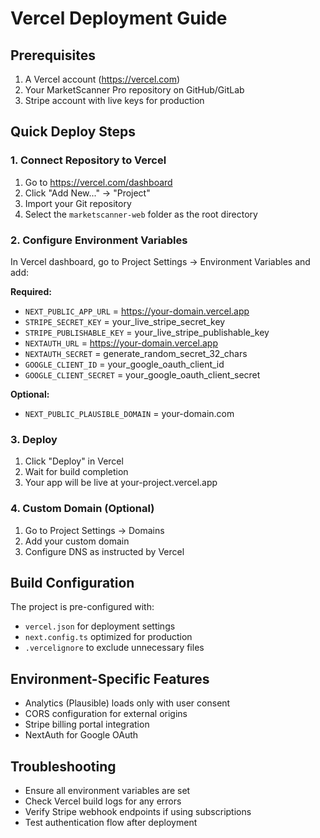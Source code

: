 # Vercel Deployment Guide

## Prerequisites
1. A Vercel account (https://vercel.com)
2. Your MarketScanner Pro repository on GitHub/GitLab
3. Stripe account with live keys for production

## Quick Deploy Steps

### 1. Connect Repository to Vercel
1. Go to https://vercel.com/dashboard
2. Click "Add New..." → "Project"
3. Import your Git repository
4. Select the `marketscanner-web` folder as the root directory

### 2. Configure Environment Variables
In Vercel dashboard, go to Project Settings → Environment Variables and add:

**Required:**
- `NEXT_PUBLIC_APP_URL` = https://your-domain.vercel.app
- `STRIPE_SECRET_KEY` = your_live_stripe_secret_key
- `STRIPE_PUBLISHABLE_KEY` = your_live_stripe_publishable_key
- `NEXTAUTH_URL` = https://your-domain.vercel.app
- `NEXTAUTH_SECRET` = generate_random_secret_32_chars
- `GOOGLE_CLIENT_ID` = your_google_oauth_client_id
- `GOOGLE_CLIENT_SECRET` = your_google_oauth_client_secret

**Optional:**
- `NEXT_PUBLIC_PLAUSIBLE_DOMAIN` = your-domain.com

### 3. Deploy
1. Click "Deploy" in Vercel
2. Wait for build completion
3. Your app will be live at your-project.vercel.app

### 4. Custom Domain (Optional)
1. Go to Project Settings → Domains
2. Add your custom domain
3. Configure DNS as instructed by Vercel

## Build Configuration
The project is pre-configured with:
- `vercel.json` for deployment settings
- `next.config.ts` optimized for production
- `.vercelignore` to exclude unnecessary files

## Environment-Specific Features
- Analytics (Plausible) loads only with user consent
- CORS configuration for external origins
- Stripe billing portal integration
- NextAuth for Google OAuth

## Troubleshooting
- Ensure all environment variables are set
- Check Vercel build logs for any errors
- Verify Stripe webhook endpoints if using subscriptions
- Test authentication flow after deployment